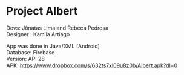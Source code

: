 # Project Albert

Devs: Jônatas Lima and Rebeca Pedrosa<br> 
Designer : Kamila Artiago<br>

App was done in Java/XML (Android)<br>
Database: Firebase<br>
Version: API 28<br>
APK: https://www.dropbox.com/s/632ts7xl09u8z0b/Albert.apk?dl=0
